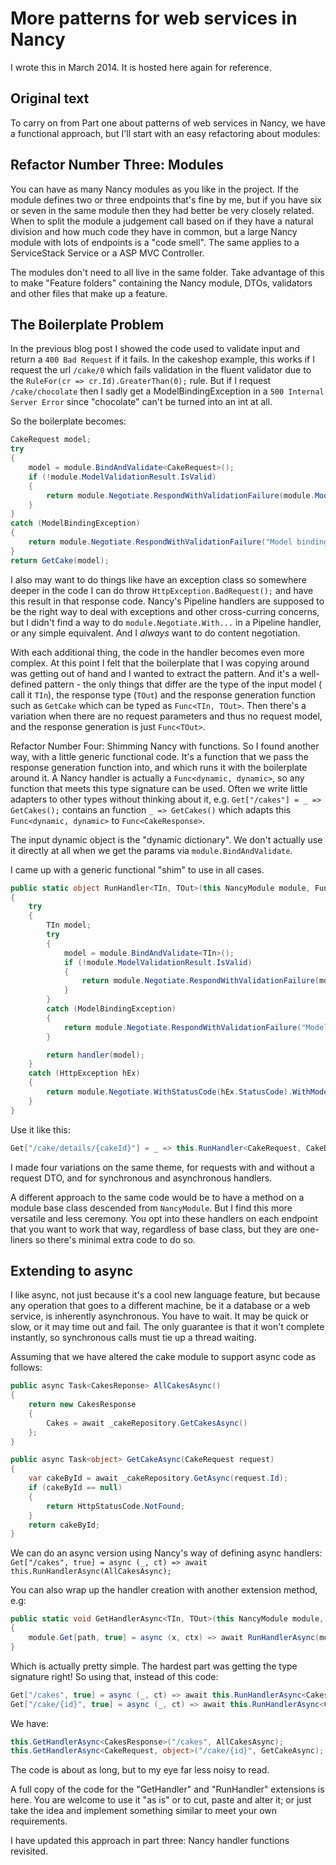 # More patterns for web services in Nancy

I wrote this in March 2014. It is hosted here again for reference.

## Original text

To carry on from Part one about patterns of web services in Nancy, we have a functional approach, but I'll start with an easy refactoring about modules:

## Refactor Number Three: Modules

You can have as many Nancy modules as you like in the project. If the module defines two or three endpoints that's fine by me, but if you have six or seven in the same module then they had better be very closely related. When to split the module a judgement call based on if they have a natural division and how much code they have in common, but a large Nancy module with lots of endpoints is a "code smell". The same applies to a ServiceStack Service or a ASP MVC Controller.

The modules don't need to all live in the same folder. Take advantage of this to make "Feature folders" containing the Nancy module, DTOs, validators and other files that make up a feature.

## The Boilerplate Problem

In the previous blog post I showed the code used to validate input and return a `400 Bad Request` if it fails. In the cakeshop example, this works if I request the url `/cake/0` which fails validation in the fluent validator due to the `RuleFor(cr => cr.Id).GreaterThan(0);` rule. But if I request `/cake/chocolate` then I sadly get a ModelBindingException in a `500 Internal Server Error` since "chocolate" can't be turned into an int at all.

So the boilerplate becomes:

```csharp
CakeRequest model;
try
{
	model = module.BindAndValidate<CakeRequest>();
	if (!module.ModelValidationResult.IsValid)
	{
		return module.Negotiate.RespondWithValidationFailure(module.ModelValidationResult);
	}
}
catch (ModelBindingException)
{
	return module.Negotiate.RespondWithValidationFailure("Model binding failed");
}
return GetCake(model);
```

I also may want to do things like have an exception class so somewhere deeper in the code I can do throw `HttpException.BadRequest();` and have this result in that response code. Nancy's Pipeline handlers are supposed to be the right way to deal with exceptions and other cross-curring concerns, but I didn't find a way to do `module.Negotiate.With...` in a Pipeline handler, or any simple equivalent. And I _always_ want to do content negotiation.

With each additional thing, the code in the handler becomes even more complex. At this point I felt that the boilerplate that I was copying around was getting out of hand and I wanted to extract the pattern. And it's a well-defined pattern - the only things that differ are the type of the input model ( call it `TIn`), the response type (`TOut`) and the response generation function such as `GetCake` which can be typed as `Func<TIn, TOut>`. Then there's a variation when there are no request parameters and thus no request model, and the response generation is just `Func<TOut>`.

Refactor Number Four: Shimming Nancy with functions.
So I found another way, with a little generic functional code. It's a function that we pass the response generation function into, and which runs it with the boilerplate around it. A Nancy handler is actually a `Func<dynamic, dynamic>`, so any function that meets this type signature can be used. Often we write little adapters to other types without thinking about it, e.g. `Get["/cakes"] = _ => GetCakes();` contains an function `_ => GetCakes()` which adapts this `Func<dynamic, dynamic>` to `Func<CakeResponse>`.

The input dynamic object is the "dynamic dictionary". We don't actually use it directly at all when we get the params via `module.BindAndValidate`.

I came up with a generic functional "shim" to use in all cases. 

```csharp
public static object RunHandler<TIn, TOut>(this NancyModule module, Func<TIn, TOut> handler)
{
	try
	{
		TIn model;
		try
		{
			model = module.BindAndValidate<TIn>();
			if (!module.ModelValidationResult.IsValid)
			{
				return module.Negotiate.RespondWithValidationFailure(module.ModelValidationResult);
			}
		}
		catch (ModelBindingException)
		{
			return module.Negotiate.RespondWithValidationFailure("Model binding failed");
		}

		return handler(model);
	}
	catch (HttpException hEx)
	{
		return module.Negotiate.WithStatusCode(hEx.StatusCode).WithModel(hEx.Content);
	}
}
```

Use it like this:

```csharp
Get["/cake/details/{cakeId}"] = _ => this.RunHandler<CakeRequest, CakeDetailsResponse>(GetCakeDetails);
```

I made four variations on the same theme, for requests with and without a request DTO, and for synchronous and asynchronous handlers.

A different approach to the same code would be to have a method on a module base class descended from `NancyModule`. But I find this more versatile and less ceremony. You opt into these handlers on each endpoint that you want to work that way, regardless of base class, but they are one-liners so there's minimal extra code to do so.

## Extending to async

I like async, not just because it's a cool new language feature, but because any operation that goes to a different machine, be it a database or a web service, is inherently asynchronous. You have to wait. It may be quick or slow, or it may time out and fail. The only guarantee is that it won't complete instantly, so synchronous calls must tie up a thread waiting.

Assuming that we have altered the cake module to support async code as follows:

```csharp
public async Task<CakesReponse> AllCakesAsync()
{
	return new CakesResponse
	{
		Cakes = await _cakeRepository.GetCakesAsync()
	};
}

public async Task<object> GetCakeAsync(CakeRequest request)
{
	var cakeById = await _cakeRepository.GetAsync(request.Id);
	if (cakeById == null)
	{
		return HttpStatusCode.NotFound;
	}
	return cakeById;
}
```

We can do an async version using Nancy's way of defining async handlers:
`Get["/cakes", true] = async (_, ct) => await this.RunHandlerAsync(AllCakesAsync);`

You can also wrap up the handler creation with another extension method, e.g:

```csharp
public static void GetHandlerAsync<TIn, TOut>(this NancyModule module, string path, Func<TIn, Task<TOut>> handler)
{
	module.Get[path, true] = async (x, ctx) => await RunHandlerAsync(module, handler);
}
```

Which is actually pretty simple. The hardest part was getting the type signature right! So using that, instead of this code:

```csharp
Get["/cakes", true] = async (_, ct) => await this.RunHandlerAsync<CakesResponse>(AllCakesAsync);
Get["/cake/{id}", true] = async (_, ct) => await this.RunHandlerAsync<CakeRequest, object>(GetCakeAsync);
```

We have:

```csharp
this.GetHandlerAsync<CakesResponse>("/cakes", AllCakesAsync);
this.GetHandlerAsync<CakeRequest, object>("/cake/{id}", GetCakeAsync);
```

The code is about as long, but to my eye far less noisy to read.

A full copy of the code for the "GetHandler" and "RunHandler" extensions is here. You are welcome to use it "as is" or to cut, paste and alter it; or just take the idea and implement something similar to meet your own requirements.

I have updated this approach in part three: Nancy handler functions revisited.